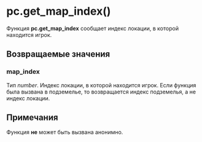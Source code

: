 # pc.get_map_index()
Функция **pc.get_map_index** сообщает индекс локации, в которой находится игрок.

## Возвращаемые значения
### map_index
Тип *number*. Индекс локации, в которой находится игрок. Если функция была вызвана в подземелье, то возвращается индекс подземелья, а не индекс локации.

## Примечания
Функция **не** может быть вызвана анонимно.